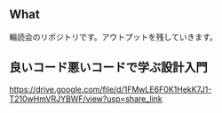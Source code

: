 ## What
輪読会のリポジトリです。アウトプットを残していきます。

## 良いコード悪いコードで学ぶ設計入門
https://drive.google.com/file/d/1FMwLE6F0K1HekK7J1-T210wHmVRJYBWF/view?usp=share_link